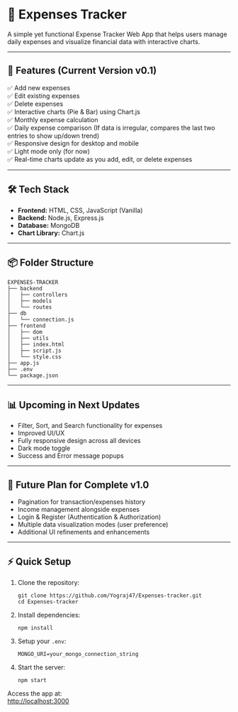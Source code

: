 
# 💸 Expenses Tracker

A simple yet functional Expense Tracker Web App that helps users manage daily expenses and visualize financial data with interactive charts.

---

## 🚀 Features (Current Version v0.1)

✅ Add new expenses  
✅ Edit existing expenses  
✅ Delete expenses  
✅ Interactive charts (Pie & Bar) using Chart.js  
✅ Monthly expense calculation  
✅ Daily expense comparison (If data is irregular, compares the last two entries to show up/down trend)  
✅ Responsive design for desktop and mobile  
✅ Light mode only (for now)  
✅ Real-time charts update as you add, edit, or delete expenses  

---

## 🛠 Tech Stack

- **Frontend:** HTML, CSS, JavaScript (Vanilla)
- **Backend:** Node.js, Express.js  
- **Database:** MongoDB  
- **Chart Library:** Chart.js  

---

## 📦 Folder Structure

```
EXPENSES-TRACKER
├── backend
│   ├── controllers
│   ├── models
│   └── routes
├── db
│   └── connection.js
├── frontend
│   ├── dom
│   ├── utils
│   ├── index.html
│   ├── script.js
│   └── style.css
├── app.js
├── .env
└── package.json
```

---

## 📊 Upcoming in Next Updates

- Filter, Sort, and Search functionality for expenses  
- Improved UI/UX  
- Fully responsive design across all devices  
- Dark mode toggle  
- Success and Error message popups  

---

## 🏁 Future Plan for Complete v1.0

- Pagination for transaction/expenses history  
- Income management alongside expenses  
- Login & Register (Authentication & Authorization)  
- Multiple data visualization modes (user preference)  
- Additional UI refinements and enhancements  

---

## ⚡ Quick Setup

1. Clone the repository:
   ```
   git clone https://github.com/Yograj47/Expenses-tracker.git
   cd Expenses-tracker
   ```

2. Install dependencies:
   ```
   npm install
   ```

3. Setup your `.env`:
   ```
   MONGO_URI=your_mongo_connection_string
   ```

4. Start the server:
   ```
   npm start
   ```

Access the app at:  
[http://localhost:3000](http://localhost:3000)
